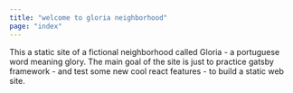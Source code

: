 ```yaml
---
title: "welcome to gloria neighborhood"
page: "index"
---
```


This a  static site of a fictional neighborhood called Gloria - a portuguese word meaning glory. The main goal of the site is just to practice gatsby framework - and test some new cool react features - to build a static web site.

